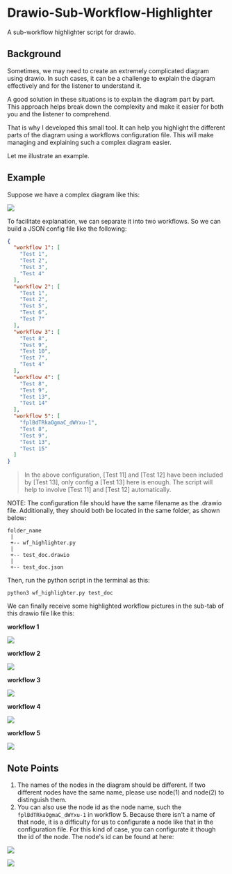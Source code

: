 # Drawio-Sub-Workflow-Highlighter

A sub-workflow highlighter script for drawio.

## Background

Sometimes, we may need to create an extremely complicated diagram using drawio. 
In such cases, it can be a challenge to explain the diagram effectively 
and for the listener to understand it.

A good solution in these situations is to explain the diagram part by part. 
This approach helps break down the complexity and make it easier 
for both you and the listener to comprehend.

That is why I developed this small tool. 
It can help you highlight the different parts of the diagram 
using a workflows configuration file. 
This will make managing and explaining such a complex diagram easier.

Let me illustrate an example.


## Example

Suppose we have a complex diagram like this:

![](Pics/test_doc-Page-1.jpg)

To facilitate explanation, we can separate it into two workflows. 
So we can build a JSON config file like the following:

```json
{
  "workflow 1": [
    "Test 1",
    "Test 2",
    "Test 3",
    "Test 4"
  ],
  "workflow 2": [
    "Test 1",
    "Test 2",
    "Test 5",
    "Test 6",
    "Test 7"
  ],
  "workflow 3": [
    "Test 8",
    "Test 9",
    "Test 10",
    "Test 7",
    "Test 4"
  ],
  "workflow 4": [
    "Test 8",
    "Test 9",
    "Test 13",
    "Test 14"
  ],
  "workflow 5": [
    "fplBdTRkaOgmaC_dWYxu-1",
    "Test 8",
    "Test 9",
    "Test 13",
    "Test 15"
  ]
}
```

> In the above configuration, [Test 11] and [Test 12] have been included by [Test 13], 
> only config a [Test 13] here is enough. 
> The script will help to involve [Test 11] and [Test 12] automatically.

NOTE: The configuration file should have the same filename as the .drawio file. 
Additionally, they should both be located in the same folder, as shown below:

```
folder_name
 |
 +-- wf_highlighter.py
 |
 +-- test_doc.drawio
 |
 +-- test_doc.json
```

Then, run the python script in the terminal as this:

```
python3 wf_highlighter.py test_doc
```

We can finally receive some highlighted workflow pictures 
in the sub-tab of this drawio file like this:

**workflow 1**

![](Pics/test_doc-workflow_1.jpg)

**workflow 2**

![](Pics/test_doc-workflow_2.jpg)

**workflow 3**

![](Pics/test_doc-workflow_3.jpg)

**workflow 4**

![](Pics/test_doc-workflow_4.jpg)

**workflow 5**

![](Pics/test_doc-workflow_5.jpg)

## Note Points

1. The names of the nodes in the diagram should be different. 
If two different nodes have the same name, 
please use node(1) and node(2) to distinguish them.
2. You can also use the node id as the node name, such the `fplBdTRkaOgmaC_dWYxu-1` in workflow 5.
Because there isn't a name of that node, it is a difficulty for us to configurate a node like that 
in the configuration file.
For this kind of case, you can configurate it though the id of the node. The node's id can be found 
at here:

![](Pics/Find-node-id-1.jpg)

![](Pics/Find-node-id-2.jpg)
